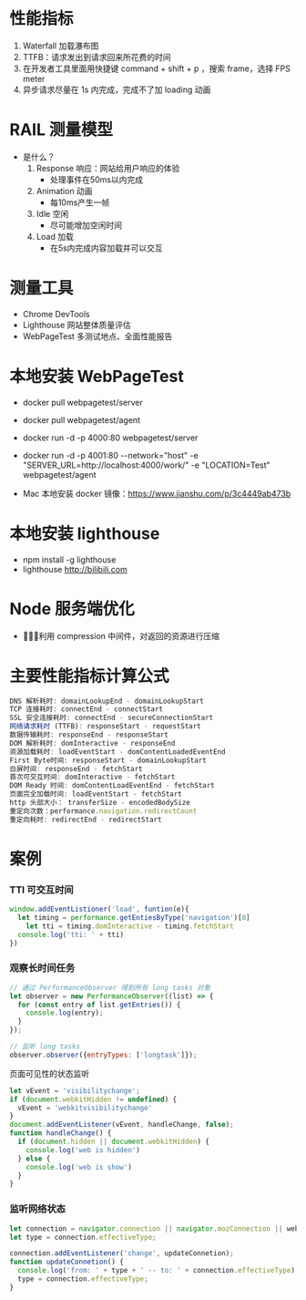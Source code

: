 # 性能指标

1. Waterfall 加载瀑布图
2. TTFB：请求发出到请求回来所花费的时间
3. 在开发者工具里面用快捷键 command + shift + p ，搜索 frame，选择 FPS meter
4. 异步请求尽量在 1s 内完成，完成不了加 loading 动画

# RAIL 测量模型

- 是什么？
  1. Response 响应：网站给用户响应的体验
     - 处理事件在50ms以内完成
  2. Animation 动画
     - 每10ms产生一帧
  3. Idle 空闲
     - 尽可能增加空闲时间
  4. Load 加载
     - 在5s内完成内容加载并可以交互

# 测量工具

- Chrome DevTools
- Lighthouse 网站整体质量评估
- WebPageTest 多测试地点、全面性能报告

# 本地安装 WebPageTest 

- docker pull webpagetest/server

- docker pull webpagetest/agent

- docker run -d -p 4000:80 webpagetest/server

- docker run -d -p 4001:80 --network="host" -e "SERVER_URL=http://localhost:4000/work/" -e "LOCATION=Test" webpagetest/agent

- Mac 本地安装 docker 镜像：https://www.jianshu.com/p/3c4449ab473b




# 本地安装 lighthouse

- npm install -g lighthouse
- lighthouse http://bilibili.com



# Node 服务端优化

- 利用 compression 中间件，对返回的资源进行压缩



# 主要性能指标计算公式

```javascript
DNS 解析耗时: domainLookupEnd - domainLookupStart
TCP 连接耗时: connectEnd - connectStart
SSL 安全连接耗时: connectEnd - secureConnectionStart
网络请求耗时 (TTFB): responseStart - requestStart
数据传输耗时: responseEnd - responseStart
DOM 解析耗时: domInteractive - responseEnd
资源加载耗时: loadEventStart - domContentLoadedEventEnd
First Byte时间: responseStart - domainLookupStart
白屏时间: responseEnd - fetchStart
首次可交互时间: domInteractive - fetchStart
DOM Ready 时间: domContentLoadEventEnd - fetchStart
页面完全加载时间: loadEventStart - fetchStart
http 头部大小： transferSize - encodedBodySize
重定向次数：performance.navigation.redirectCount
重定向耗时: redirectEnd - redirectStart
```

# 案例

### TTI 可交互时间

```javascript
window.addEventListioner('load', funtion(e){
  let timing = performance.getEntiesByType('navigation')[0]
	let tti = timing.domInteractive - timing.fetchStart
  console.log('tti: ' + tti)
})
```

### 观察长时间任务

```javascript
// 通过 PerformanceObserver 得到所有 long tasks 对象
let observer = new PerformanceObserver((list) => {
  for (const entry of list.getEntries()) {
    console.log(entry);
  }
});

// 监听 long tasks
observer.observer({entryTypes: ['longtask']});

```

页面可见性的状态监听

```javascript
let vEvent = 'visibilitychange';
if (document.webkitHidden != undefined) {
  vEvent = 'webkitvisibilitychange'    
}
document.addEventListener(vEvent, handleChange, false);
function handleChange() {
  if (document.hidden || document.webkitHidden) {
    console.log('web is hidden')
  } else {
    console.log('web is show')
  }
}
```

### 监听网络状态

```javascript
let connection = navigator.connection || navigator.mozConnection || webkitConnection;
let type = connection.effectiveType;

connection.addEventListener('change', updateConnetion);
function updateConnetion() {
  console.log('from: ' + type + ' -- to: ' + connection.effectiveType)
  type = connection.effectiveType;
}
```















